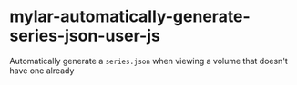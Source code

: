 # mylar-automatically-generate-series-json-user-js
Automatically generate a `series.json` when viewing a volume that doesn't have one already
